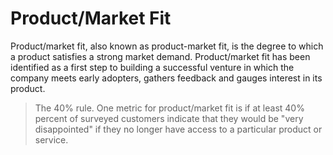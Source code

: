 # Product/Market Fit

Product/market fit, also known as product-market fit, is the degree to which a product satisfies a strong market demand. Product/market fit has been identified as a first step to building a successful venture in which the company meets early adopters, gathers feedback and gauges interest in its product.

> The 40% rule. One metric for product/market fit is if at least 40% percent of surveyed customers indicate that they would be "very disappointed" if they no longer have access to a particular product or service.
